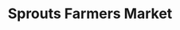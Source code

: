 ---
title: "Sprouts Farmers Market"
url: /austin/sprouts-farmers-market-south-lamar-boulevard/
shop: supermarket
---